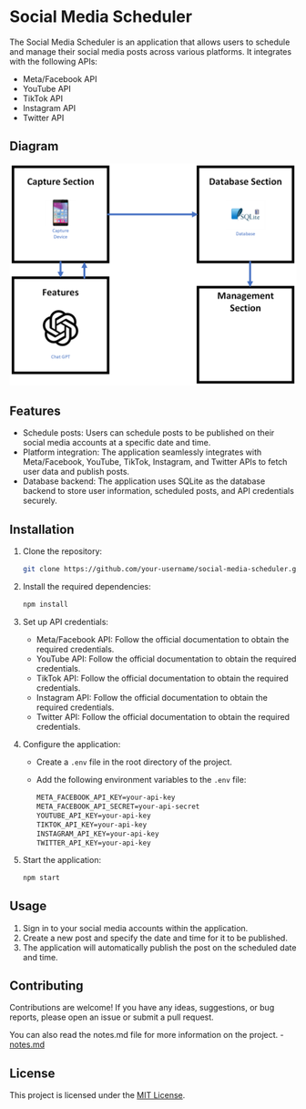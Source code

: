# Social Media Scheduler

The Social Media Scheduler is an application that allows users to schedule and manage their social media posts across various platforms. It integrates with the following APIs:

- Meta/Facebook API
- YouTube API
- TikTok API
- Instagram API
- Twitter API

## Diagram
![Diagram](diagram.png)

## Features

- Schedule posts: Users can schedule posts to be published on their social media accounts at a specific date and time.
- Platform integration: The application seamlessly integrates with Meta/Facebook, YouTube, TikTok, Instagram, and Twitter APIs to fetch user data and publish posts.
- Database backend: The application uses SQLite as the database backend to store user information, scheduled posts, and API credentials securely.

## Installation

1. Clone the repository:

    ```bash
    git clone https://github.com/your-username/social-media-scheduler.git
    ```

2. Install the required dependencies:

    ```bash
    npm install
    ```

3. Set up API credentials:

    - Meta/Facebook API: Follow the official documentation to obtain the required credentials.
    - YouTube API: Follow the official documentation to obtain the required credentials.
    - TikTok API: Follow the official documentation to obtain the required credentials.
    - Instagram API: Follow the official documentation to obtain the required credentials.
    - Twitter API: Follow the official documentation to obtain the required credentials.

4. Configure the application:

    - Create a `.env` file in the root directory of the project.
    - Add the following environment variables to the `.env` file:

      ```plaintext
      META_FACEBOOK_API_KEY=your-api-key
      META_FACEBOOK_API_SECRET=your-api-secret
      YOUTUBE_API_KEY=your-api-key
      TIKTOK_API_KEY=your-api-key
      INSTAGRAM_API_KEY=your-api-key
      TWITTER_API_KEY=your-api-key
      ```

5. Start the application:

    ```bash
    npm start
    ```

## Usage

1. Sign in to your social media accounts within the application.
2. Create a new post and specify the date and time for it to be published.
3. The application will automatically publish the post on the scheduled date and time.

## Contributing

Contributions are welcome! If you have any ideas, suggestions, or bug reports, please open an issue or submit a pull request.

You can also read the notes.md file for more information on the project. - [notes.md](notes.md)

## License

This project is licensed under the [MIT License](LICENSE).